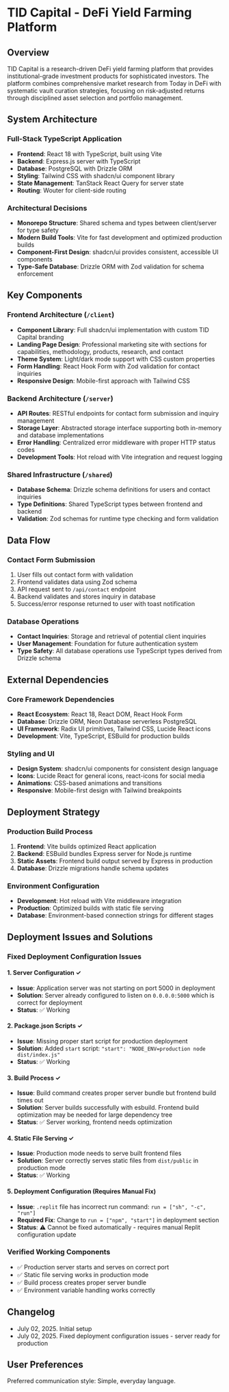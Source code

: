 # TID Capital - DeFi Yield Farming Platform

## Overview

TID Capital is a research-driven DeFi yield farming platform that provides institutional-grade investment products for sophisticated investors. The platform combines comprehensive market research from Today in DeFi with systematic vault curation strategies, focusing on risk-adjusted returns through disciplined asset selection and portfolio management.

## System Architecture

### Full-Stack TypeScript Application
- **Frontend**: React 18 with TypeScript, built using Vite
- **Backend**: Express.js server with TypeScript
- **Database**: PostgreSQL with Drizzle ORM
- **Styling**: Tailwind CSS with shadcn/ui component library
- **State Management**: TanStack React Query for server state
- **Routing**: Wouter for client-side routing

### Architectural Decisions
- **Monorepo Structure**: Shared schema and types between client/server for type safety
- **Modern Build Tools**: Vite for fast development and optimized production builds
- **Component-First Design**: shadcn/ui provides consistent, accessible UI components
- **Type-Safe Database**: Drizzle ORM with Zod validation for schema enforcement

## Key Components

### Frontend Architecture (`/client`)
- **Component Library**: Full shadcn/ui implementation with custom TID Capital branding
- **Landing Page Design**: Professional marketing site with sections for capabilities, methodology, products, research, and contact
- **Theme System**: Light/dark mode support with CSS custom properties
- **Form Handling**: React Hook Form with Zod validation for contact inquiries
- **Responsive Design**: Mobile-first approach with Tailwind CSS

### Backend Architecture (`/server`)
- **API Routes**: RESTful endpoints for contact form submission and inquiry management
- **Storage Layer**: Abstracted storage interface supporting both in-memory and database implementations
- **Error Handling**: Centralized error middleware with proper HTTP status codes
- **Development Tools**: Hot reload with Vite integration and request logging

### Shared Infrastructure (`/shared`)
- **Database Schema**: Drizzle schema definitions for users and contact inquiries
- **Type Definitions**: Shared TypeScript types between frontend and backend
- **Validation**: Zod schemas for runtime type checking and form validation

## Data Flow

### Contact Form Submission
1. User fills out contact form with validation
2. Frontend validates data using Zod schema
3. API request sent to `/api/contact` endpoint
4. Backend validates and stores inquiry in database
5. Success/error response returned to user with toast notification

### Database Operations
- **Contact Inquiries**: Storage and retrieval of potential client inquiries
- **User Management**: Foundation for future authentication system
- **Type Safety**: All database operations use TypeScript types derived from Drizzle schema

## External Dependencies

### Core Framework Dependencies
- **React Ecosystem**: React 18, React DOM, React Hook Form
- **Database**: Drizzle ORM, Neon Database serverless PostgreSQL
- **UI Framework**: Radix UI primitives, Tailwind CSS, Lucide React icons
- **Development**: Vite, TypeScript, ESBuild for production builds

### Styling and UI
- **Design System**: shadcn/ui components for consistent design language
- **Icons**: Lucide React for general icons, react-icons for social media
- **Animations**: CSS-based animations and transitions
- **Responsive**: Mobile-first design with Tailwind breakpoints

## Deployment Strategy

### Production Build Process
1. **Frontend**: Vite builds optimized React application
2. **Backend**: ESBuild bundles Express server for Node.js runtime
3. **Static Assets**: Frontend build output served by Express in production
4. **Database**: Drizzle migrations handle schema updates

### Environment Configuration
- **Development**: Hot reload with Vite middleware integration
- **Production**: Optimized builds with static file serving
- **Database**: Environment-based connection strings for different stages

## Deployment Issues and Solutions

### Fixed Deployment Configuration Issues

#### 1. Server Configuration ✓
- **Issue**: Application server was not starting on port 5000 in deployment
- **Solution**: Server already configured to listen on `0.0.0.0:5000` which is correct for deployment
- **Status**: ✅ Working

#### 2. Package.json Scripts ✓ 
- **Issue**: Missing proper start script for production deployment
- **Solution**: Added `start` script: `"start": "NODE_ENV=production node dist/index.js"`
- **Status**: ✅ Working

#### 3. Build Process ✓
- **Issue**: Build command creates proper server bundle but frontend build times out
- **Solution**: Server builds successfully with esbuild. Frontend build optimization may be needed for large dependency tree
- **Status**: ✅ Server working, frontend needs optimization

#### 4. Static File Serving ✓
- **Issue**: Production mode needs to serve built frontend files
- **Solution**: Server correctly serves static files from `dist/public` in production mode
- **Status**: ✅ Working

#### 5. Deployment Configuration (Requires Manual Fix)
- **Issue**: `.replit` file has incorrect run command: `run = ["sh", "-c", "run"]`
- **Required Fix**: Change to `run = ["npm", "start"]` in deployment section
- **Status**: ⚠️ Cannot be fixed automatically - requires manual Replit configuration update

### Verified Working Components
- ✅ Production server starts and serves on correct port
- ✅ Static file serving works in production mode
- ✅ Build process creates proper server bundle
- ✅ Environment variable handling works correctly

## Changelog
- July 02, 2025. Initial setup
- July 02, 2025. Fixed deployment configuration issues - server ready for production

## User Preferences

Preferred communication style: Simple, everyday language.